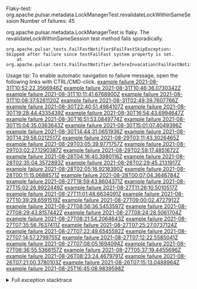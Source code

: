         
Flaky-test: org.apache.pulsar.metadata.LockManagerTest.revalidateLockWithinSameSession
Number of failures: 45

org.apache.pulsar.metadata.LockManagerTest is flaky. The revalidateLockWithinSameSession test method fails sporadically.

```
org.apache.pulsar.tests.FailFastNotifier$FailFastSkipException: Skipped after failure since testFailFast system property is set.
	at org.apache.pulsar.tests.FailFastNotifier.beforeInvocation(FailFastNotifier.java:88)

```

Usage tip: To enable automatic navigation to failure message, open the following links with CTRL/CMD-click.
[example failure 2021-08-31T10:52:22.3566946Z](https://github.com/apache/pulsar/runs/3471949444?check_suite_focus=true#step:8:4756)
[example failure 2021-08-31T10:46:36.0730342Z](https://github.com/apache/pulsar/runs/3471949444?check_suite_focus=true#step:8:1481)
[example failure 2021-08-31T10:11:41.6768900Z](https://github.com/apache/pulsar/runs/3471561077?check_suite_focus=true#step:8:3126)
[example failure 2021-08-31T10:08:37.5261120Z](https://github.com/apache/pulsar/runs/3471561077?check_suite_focus=true#step:8:1482)
[example failure 2021-08-31T02:49:39.7607766Z](https://github.com/apache/pulsar/runs/3468534508?check_suite_focus=true#step:8:1480)
[example failure 2021-08-30T22:40:51.4984107Z](https://github.com/apache/pulsar/runs/3467041097?check_suite_focus=true#step:8:3140)
[example failure 2021-08-30T19:28:44.4335439Z](https://github.com/apache/pulsar/runs/3465551686?check_suite_focus=true#step:8:1480)
[example failure 2021-08-30T16:54:43.6994647Z](https://github.com/apache/pulsar/runs/3464151126?check_suite_focus=true#step:8:4789)
[example failure 2021-08-30T16:51:53.0849774Z](https://github.com/apache/pulsar/runs/3464151126?check_suite_focus=true#step:8:3114)
[example failure 2021-08-30T15:04:35.0363643Z](https://github.com/apache/pulsar/runs/3463119556?check_suite_focus=true#step:8:3165)
[example failure 2021-08-30T15:01:07.4049396Z](https://github.com/apache/pulsar/runs/3463119556?check_suite_focus=true#step:8:1480)
[example failure 2021-08-30T14:44:31.0651936Z](https://github.com/apache/pulsar/runs/3462898842?check_suite_focus=true#step:8:4811)
[example failure 2021-08-30T14:29:58.0212517Z](https://github.com/apache/pulsar/runs/3462775600?check_suite_focus=true#step:8:3149)
[example failure 2021-08-29T03:11:43.3026465Z](https://github.com/apache/pulsar/runs/3453026968?check_suite_focus=true#step:8:1481)
[example failure 2021-08-29T03:05:39.9771757Z](https://github.com/apache/pulsar/runs/3452988226?check_suite_focus=true#step:8:4793)
[example failure 2021-08-29T03:02:27.1290387Z](https://github.com/apache/pulsar/runs/3452988226?check_suite_focus=true#step:8:3124)
[example failure 2021-08-29T02:59:17.4851672Z](https://github.com/apache/pulsar/runs/3452988226?check_suite_focus=true#step:8:1480)
[example failure 2021-08-28T04:16:40.3980116Z](https://github.com/apache/pulsar/runs/3448741077?check_suite_focus=true#step:8:18521)
[example failure 2021-08-28T02:35:04.3572893Z](https://github.com/apache/pulsar/runs/3448568862?check_suite_focus=true#step:8:4770)
[example failure 2021-08-28T02:29:45.2131917Z](https://github.com/apache/pulsar/runs/3448568862?check_suite_focus=true#step:8:1481)
[example failure 2021-08-28T02:05:16.9218390Z](https://github.com/apache/pulsar/runs/3448472088?check_suite_focus=true#step:8:1481)
[example failure 2021-08-28T00:11:15.0688571Z](https://github.com/apache/pulsar/runs/3448027088?check_suite_focus=true#step:8:1486)
[example failure 2021-08-28T00:07:04.3646784Z](https://github.com/apache/pulsar/runs/3447917397?check_suite_focus=true#step:8:8508)
[example failure 2021-08-27T18:59:43.8604371Z](https://github.com/apache/pulsar/runs/3446249755?check_suite_focus=true#step:8:1480)
[example failure 2021-08-27T15:02:26.9922449Z](https://github.com/apache/pulsar/runs/3444389116?check_suite_focus=true#step:8:1479)
[example failure 2021-08-27T11:26:10.5010517Z](https://github.com/apache/pulsar/runs/3442570175?check_suite_focus=true#step:8:3111)
[example failure 2021-08-27T11:01:48.6634091Z](https://github.com/apache/pulsar/runs/3442396885?check_suite_focus=true#step:8:1479)
[example failure 2021-08-27T10:39:29.6591519Z](https://github.com/apache/pulsar/runs/3442216685?check_suite_focus=true#step:8:3116)
[example failure 2021-08-27T09:00:02.4727912Z](https://github.com/apache/pulsar/runs/3441276090?check_suite_focus=true#step:8:8525)
[example failure 2021-08-27T08:56:36.5453597Z](https://github.com/apache/pulsar/runs/3441276090?check_suite_focus=true#step:8:6883)
[example failure 2021-08-27T08:29:43.8157442Z](https://github.com/apache/pulsar/runs/3441181104?check_suite_focus=true#step:8:4754)
[example failure 2021-08-27T08:24:28.5061704Z](https://github.com/apache/pulsar/runs/3441166427?check_suite_focus=true#step:8:3127)
[example failure 2021-08-27T08:21:54.2064643Z](https://github.com/apache/pulsar/runs/3441166427?check_suite_focus=true#step:8:1479)
[example failure 2021-08-27T07:35:56.7637411Z](https://github.com/apache/pulsar/runs/3440826598?check_suite_focus=true#step:8:1480)
[example failure 2021-08-27T07:25:27.0737124Z](https://github.com/apache/pulsar/runs/3440736597?check_suite_focus=true#step:8:3168)
[example failure 2021-08-27T07:22:49.6545592Z](https://github.com/apache/pulsar/runs/3440736597?check_suite_focus=true#step:8:1485)
[example failure 2021-08-27T07:14:57.2799755Z](https://github.com/apache/pulsar/runs/3440662193?check_suite_focus=true#step:8:3146)
[example failure 2021-08-27T07:12:22.5585041Z](https://github.com/apache/pulsar/runs/3440662193?check_suite_focus=true#step:8:1479)
[example failure 2021-08-27T07:08:05.1694094Z](https://github.com/apache/pulsar/runs/3440456735?check_suite_focus=true#step:8:8505)
[example failure 2021-08-27T06:36:55.5366157Z](https://github.com/apache/pulsar/runs/3440410957?check_suite_focus=true#step:8:4758)
[example failure 2021-08-27T05:37:19.4455696Z](https://github.com/apache/pulsar/runs/3440109884?check_suite_focus=true#step:8:1479)
[example failure 2021-08-26T08:23:24.4679791Z](https://github.com/apache/pulsar/runs/3430539999?check_suite_focus=true#step:8:1480)
[example failure 2021-08-26T07:21:00.3780103Z](https://github.com/apache/pulsar/runs/3430063512?check_suite_focus=true#step:8:1480)
[example failure 2021-08-26T07:15:13.0488964Z](https://github.com/apache/pulsar/runs/3429971992?check_suite_focus=true#step:8:4738)
[example failure 2021-08-25T16:45:08.9839598Z](https://github.com/apache/pulsar/runs/3424390371?check_suite_focus=true#step:8:1480)


<details>
<summary>Full exception stacktrace</summary>
<code><pre>
org.apache.pulsar.tests.FailFastNotifier$FailFastSkipException: Skipped after failure since testFailFast system property is set.
	at org.apache.pulsar.tests.FailFastNotifier.beforeInvocation(FailFastNotifier.java:88)

</pre></code>
</details>

